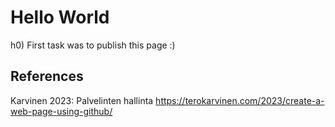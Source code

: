 # Hello World

h0) First task was to publish this page :)

## References

Karvinen 2023: Palvelinten hallinta https://terokarvinen.com/2023/create-a-web-page-using-github/

